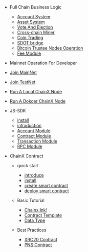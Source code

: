 - Full Chain Business Logic

  - [Account System](/zh-en/account-system.md)
  - [Asset System](/zh-en/asset-system.md)
  - [Vote And Election](/zh-en/vote.md)
  - [Cross-chain Miner](/zh-en/cross-miner.md)
  - [Coin Trading](/zh-en/crypto-exchange.md)
  - [SDOT bridge](/zh-en/sdot-bridge.md)
  - [Bitcoin Trustee Nodes Operation ](/zh-en/bitcoin-trust-node-operation.md)
  - [Fee Module](/zh-en/poundage.md)


-  Mainnet Operation For Developer 
  - [Join MainNet](/zh-en/join-minnet.md)
  - [Join TestNet](/zh-en/join-testnet.md)
  - [Run A Local ChainX Node](/zh-en/run-a-Chainx-node.md)
  - [Run A Dokcer ChainX Node](/zh-en/run-a-Chainx-node.md)
 

- JS-SDK 
    - [install](/zh-en/js-sdk/install.md)
    - [introduction](/zh-en/js-sdk/quick-start.md)
    - [Account Module](/zh-en/js-sdk/account.md)
    - [Contract Module](/zh-en/js-sdk/contract.md)
    - [Transaction Module](/zh-en/js-sdk/transaction.md)
    - [RPC Module](/zh-en/js-sdk/rpc.md)

- ChainX Contract
  - quick start
    - [introduce](/zh-en/contract/1-introduce.md)
    - [install](/zh-en/contract/2-install.md)
    - [create smart contract](/zh-en/contract/3-write-contract.md)
    - [deploy smart contract](/zh-en/contract/4-deploy-contract.md)

  - Basic Tutorial
    - [Chainx Ink!](/zh-en/contract/basic/0-chainX-ink.md)
    - [Contract Template](/zh-en/contract/basic/1-Contract-template.md)
    - [Data Type](/zh-cn/contract/basic/2-Contract-variable.md)
    
  - Best Practices
    - [XRC20 Contract](/zh-en/contract/best-practices/xrc20.md)
    - [PNS Contract](/zh-en/contract/best-practices/pns.md)




